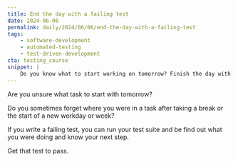 ```yaml
---
title: End the day with a failing test
date: 2024-06-06
permalink: daily/2024/06/06/end-the-day-with-a-failing-test
tags:
    - software-development
    - automated-testing
    - test-driven-development
cta: testing_course
snippet: |
    Do you know what to start working on tomorrow? Finish the day with a failing test.
---
```


Are you unsure what task to start with tomorrow?

Do you sometimes forget where you were in a task after taking a break or the start of a new workday or week?

If you write a failing test, you can run your test suite and be find out what you were doing and know your next step.

Get that test to pass.
